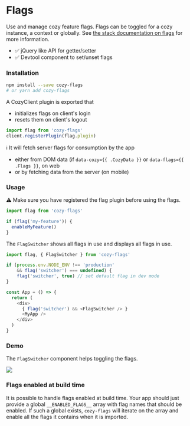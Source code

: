 # Flags

Use and manage cozy feature flags.
Flags can be toggled for a cozy instance, a context or globally.
See [the stack documentation on flags](https://docs.cozy.io/en/cozy-stack/settings/#get-settingsflags) for more information.

- ✅ jQuery like API for getter/setter
- ✅ Devtool component to set/unset flags

### Installation

```bash
npm install --save cozy-flags
# or yarn add cozy-flags
```

A CozyClient plugin is exported that 

- initializes flags on client's login
- resets them on client's logout

```jsx
import flag from 'cozy-flags'
client.registerPlugin(flag.plugin)
```

ℹ️ It will fetch server flags for consumption by the app 

- either from DOM data (if `data-cozy={{ .CozyData }}` or `data-flags={{ .Flags }}`, on web
- or by fetching data from the server (on mobile)

### Usage

⚠️ Make sure you have registered the flag plugin before using the flags.

```js
import flag from 'cozy-flags'

if (flag('my-feature')) {
  enableMyFeature()
}
```

The `FlagSwitcher` shows all flags in use and displays all
flags in use.

```js
import flag, { FlagSwitcher } from 'cozy-flags'

if (process.env.NODE_ENV !== 'production'
    && flag('switcher') === undefined) {
    flag('switcher', true) // set default flag in dev mode
}

const App = () => {
  return (
    <div>
      { flag('switcher') && <FlagSwitcher /> }
      <MyApp />
    </div>
  )
}

```

### Demo

The `FlagSwitcher` component helps toggling the flags.

<img src='https://user-images.githubusercontent.com/1606068/43769674-93301fa4-9a3a-11e8-9d2a-93a6ab4f1a07.gif' />

### Flags enabled at build time

It is possible to handle flags enabled at build time. Your app should just
provide a global `__ENABLED_FLAGS__` array with flag names that should be
enabled. If such a global exists, `cozy-flags` will iterate on the array and
enable all the flags it contains when it is imported.
